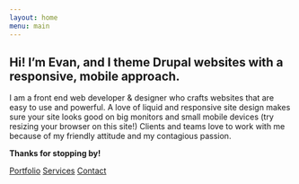 ```yaml
---
layout: home
menu: main
---
```

## Hi! I’m Evan, and I theme Drupal websites with a responsive, mobile approach.

I am a front end web developer &amp; designer who crafts websites that are easy to use and powerful. A love of liquid and responsive site design makes sure your site looks good on big monitors and small mobile devices (try resizing your browser on this site!) Clients and teams love to work with me because of my friendly attitude and my contagious passion.

**Thanks for stopping by!**

<p><a class="btn btn-primary btn-large" href="/portfolio">Portfolio</a> <a class="btn btn-primary btn-large" href="/services">Services</a> <a class="btn btn-large" href="/contact">Contact</a></p>
